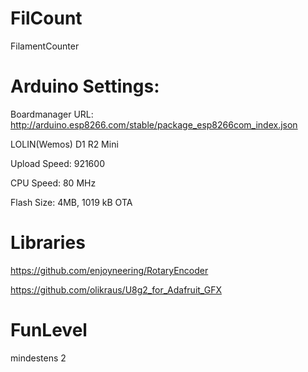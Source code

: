 # FilCount
FilamentCounter

# Arduino Settings:

Boardmanager URL: http://arduino.esp8266.com/stable/package_esp8266com_index.json 

LOLIN(Wemos) D1 R2 Mini 

Upload Speed: 921600 

CPU Speed: 80 MHz 

Flash Size: 4MB,  1019 kB OTA 

# Libraries

https://github.com/enjoyneering/RotaryEncoder

https://github.com/olikraus/U8g2_for_Adafruit_GFX

# FunLevel
mindestens 2
